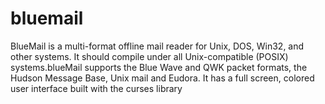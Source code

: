 # bluemail
BlueMail is a multi-format offline mail reader for Unix, DOS, Win32, and other systems. It should compile under all Unix-compatible (POSIX) systems.blueMail supports the Blue Wave and QWK packet formats, the Hudson Message Base, Unix mail and Eudora. It has a full screen, colored user interface built with the curses library
